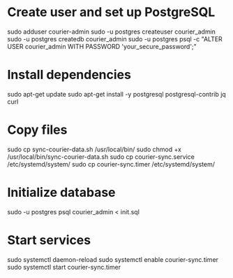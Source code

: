 # Create user and set up PostgreSQL
sudo adduser courier-admin
sudo -u postgres createuser courier_admin
sudo -u postgres createdb courier_admin
sudo -u postgres psql -c "ALTER USER courier_admin WITH PASSWORD 'your_secure_password';"

# Install dependencies
sudo apt-get update
sudo apt-get install -y postgresql postgresql-contrib jq curl

# Copy files
sudo cp sync-courier-data.sh /usr/local/bin/
sudo chmod +x /usr/local/bin/sync-courier-data.sh
sudo cp courier-sync.service /etc/systemd/system/
sudo cp courier-sync.timer /etc/systemd/system/

# Initialize database
sudo -u postgres psql courier_admin < init.sql

# Start services
sudo systemctl daemon-reload
sudo systemctl enable courier-sync.timer
sudo systemctl start courier-sync.timer